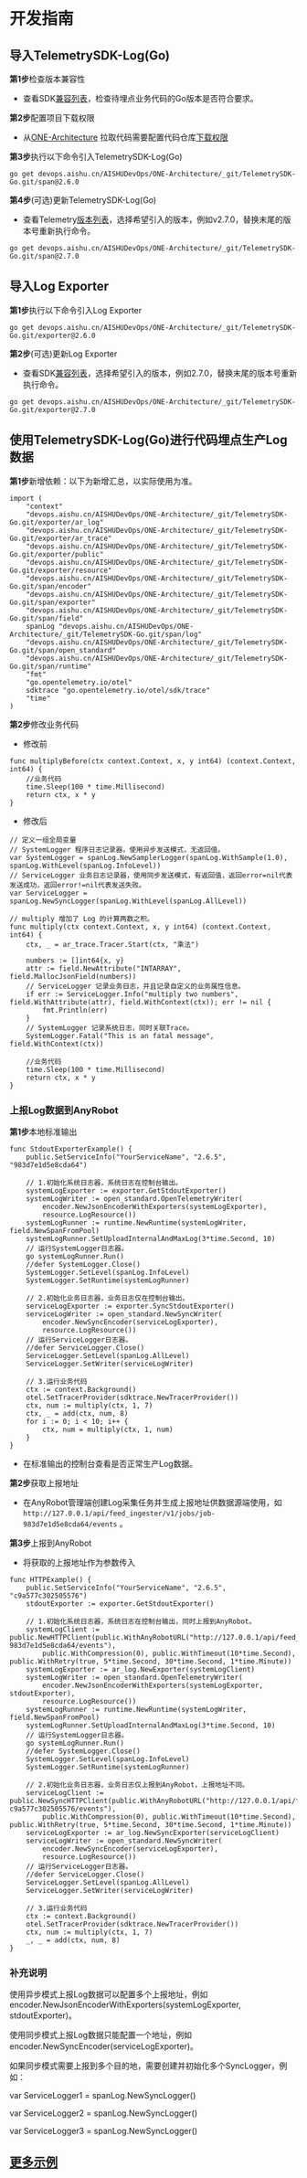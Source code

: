 # 开发指南

## 导入TelemetrySDK-Log(Go)

**第1步**检查版本兼容性

- 查看SDK[兼容列表](../../../docs/compatibility.md)，检查待埋点业务代码的Go版本是否符合要求。

**第2步**配置项目下载权限

- 从[ONE-Architecture](https://devops.aishu.cn/AISHUDevOps/ONE-Architecture/_git/TelemetrySDK-Go)
  拉取代码需要配置代码仓库[下载权限](https://devops.aishu.cn/AISHUDevOps/AnyRobot/_git/Eyes_Docs?path=/可观测性开发者指南/TelemetrySDK开发者指南/Log/README.md&version=GBdevelop&_a=preview&anchor=sdk2.0-使用参考)

**第3步**执行以下命令引入TelemetrySDK-Log(Go)

```
go get devops.aishu.cn/AISHUDevOps/ONE-Architecture/_git/TelemetrySDK-Go.git/span@2.6.0
```

**第4步**(可选)更新TelemetrySDK-Log(Go)

- 查看Telemetry[版本列表](https://pkg.go.dev/go.opentelemetry.io/otel?tab=versions)，选择希望引入的版本，例如v2.7.0，替换末尾的版本号重新执行命令。

```
go get devops.aishu.cn/AISHUDevOps/ONE-Architecture/_git/TelemetrySDK-Go.git/span@2.7.0
```

## 导入Log Exporter

**第1步**执行以下命令引入Log Exporter

```
go get devops.aishu.cn/AISHUDevOps/ONE-Architecture/_git/TelemetrySDK-Go.git/exporter@2.6.0
```

**第2步**(可选)更新Log Exporter

- 查看SDK[兼容列表](../../../docs/compatibility.md)，选择希望引入的版本，例如2.7.0，替换末尾的版本号重新执行命令。

```
go get devops.aishu.cn/AISHUDevOps/ONE-Architecture/_git/TelemetrySDK-Go.git/exporter@2.7.0
```

## 使用TelemetrySDK-Log(Go)进行代码埋点生产Log数据

**第1步**新增依赖：以下为新增汇总，以实际使用为准。

```
import (
	"context"
	"devops.aishu.cn/AISHUDevOps/ONE-Architecture/_git/TelemetrySDK-Go.git/exporter/ar_log"
	"devops.aishu.cn/AISHUDevOps/ONE-Architecture/_git/TelemetrySDK-Go.git/exporter/ar_trace"
	"devops.aishu.cn/AISHUDevOps/ONE-Architecture/_git/TelemetrySDK-Go.git/exporter/public"
	"devops.aishu.cn/AISHUDevOps/ONE-Architecture/_git/TelemetrySDK-Go.git/exporter/resource"
	"devops.aishu.cn/AISHUDevOps/ONE-Architecture/_git/TelemetrySDK-Go.git/span/encoder"
	"devops.aishu.cn/AISHUDevOps/ONE-Architecture/_git/TelemetrySDK-Go.git/span/exporter"
	"devops.aishu.cn/AISHUDevOps/ONE-Architecture/_git/TelemetrySDK-Go.git/span/field"
	spanLog "devops.aishu.cn/AISHUDevOps/ONE-Architecture/_git/TelemetrySDK-Go.git/span/log"
	"devops.aishu.cn/AISHUDevOps/ONE-Architecture/_git/TelemetrySDK-Go.git/span/open_standard"
	"devops.aishu.cn/AISHUDevOps/ONE-Architecture/_git/TelemetrySDK-Go.git/span/runtime"
	"fmt"
	"go.opentelemetry.io/otel"
	sdktrace "go.opentelemetry.io/otel/sdk/trace"
	"time"
)
```

**第2步**修改业务代码

- 修改前

```
func multiplyBefore(ctx context.Context, x, y int64) (context.Context, int64) {
	//业务代码
	time.Sleep(100 * time.Millisecond)
	return ctx, x * y
}
```

- 修改后

```
// 定义一组全局变量
// SystemLogger 程序日志记录器，使用异步发送模式，无返回值。
var SystemLogger = spanLog.NewSamplerLogger(spanLog.WithSample(1.0), spanLog.WithLevel(spanLog.InfoLevel))
// ServiceLogger 业务日志记录器，使用同步发送模式，有返回值，返回error=nil代表发送成功，返回error!=nil代表发送失败。
var ServiceLogger = spanLog.NewSyncLogger(spanLog.WithLevel(spanLog.AllLevel))
```

```
// multiply 增加了 Log 的计算两数之积。
func multiply(ctx context.Context, x, y int64) (context.Context, int64) {
	ctx, _ = ar_trace.Tracer.Start(ctx, "乘法")

	numbers := []int64{x, y}
	attr := field.NewAttribute("INTARRAY", field.MallocJsonField(numbers))
	// ServiceLogger 记录业务日志，并且记录自定义的业务属性信息。
	if err := ServiceLogger.Info("multiply two numbers", field.WithAttribute(attr), field.WithContext(ctx)); err != nil {
		fmt.Println(err)
	}
	// SystemLogger 记录系统日志，同时关联Trace。
	SystemLogger.Fatal("This is an fatal message", field.WithContext(ctx))

	//业务代码
	time.Sleep(100 * time.Millisecond)
	return ctx, x * y
}
```

### 上报Log数据到AnyRobot

**第1步**本地标准输出

```
func StdoutExporterExample() {
	public.SetServiceInfo("YourServiceName", "2.6.5", "983d7e1d5e8cda64")

	// 1.初始化系统日志器，系统日志在控制台输出。
	systemLogExporter := exporter.GetStdoutExporter()
	systemLogWriter := open_standard.OpenTelemetryWriter(
		encoder.NewJsonEncoderWithExporters(systemLogExporter),
		resource.LogResource())
	systemLogRunner := runtime.NewRuntime(systemLogWriter, field.NewSpanFromPool)
	systemLogRunner.SetUploadInternalAndMaxLog(3*time.Second, 10)
	// 运行SystemLogger日志器。
	go systemLogRunner.Run()
	//defer SystemLogger.Close()
	SystemLogger.SetLevel(spanLog.InfoLevel)
	SystemLogger.SetRuntime(systemLogRunner)

	// 2.初始化业务日志器，业务日志仅在控制台输出。
	serviceLogExporter := exporter.SyncStdoutExporter()
	serviceLogWriter := open_standard.NewSyncWriter(
		encoder.NewSyncEncoder(serviceLogExporter),
		resource.LogResource())
	// 运行ServiceLogger日志器。
	//defer ServiceLogger.Close()
	ServiceLogger.SetLevel(spanLog.AllLevel)
	ServiceLogger.SetWriter(serviceLogWriter)

	// 3.运行业务代码
	ctx := context.Background()
	otel.SetTracerProvider(sdktrace.NewTracerProvider())
	ctx, num := multiply(ctx, 1, 7)
	ctx, _ = add(ctx, num, 8)
	for i := 0; i < 10; i++ {
		ctx, num = multiply(ctx, 1, num)
	}
}
```

- 在标准输出的控制台查看是否正常生产Log数据。

**第2步**获取上报地址

- 在AnyRobot管理端创建Log采集任务并生成上报地址供数据源端使用，如`http://127.0.0.1/api/feed_ingester/v1/jobs/job-983d7e1d5e8cda64/events` 。

**第3步**上报到AnyRobot

- 将获取的上报地址作为参数传入

```
func HTTPExample() {
	public.SetServiceInfo("YourServiceName", "2.6.5", "c9a577c302505576")
	stdoutExporter := exporter.GetStdoutExporter()

	// 1.初始化系统日志器，系统日志在控制台输出，同时上报到AnyRobot。
	systemLogClient := public.NewHTTPClient(public.WithAnyRobotURL("http://127.0.0.1/api/feed_ingester/v1/jobs/job-983d7e1d5e8cda64/events"),
		public.WithCompression(0), public.WithTimeout(10*time.Second), public.WithRetry(true, 5*time.Second, 30*time.Second, 1*time.Minute))
	systemLogExporter := ar_log.NewExporter(systemLogClient)
	systemLogWriter := open_standard.OpenTelemetryWriter(
		encoder.NewJsonEncoderWithExporters(systemLogExporter, stdoutExporter),
		resource.LogResource())
	systemLogRunner := runtime.NewRuntime(systemLogWriter, field.NewSpanFromPool)
	systemLogRunner.SetUploadInternalAndMaxLog(3*time.Second, 10)
	// 运行SystemLogger日志器。
	go systemLogRunner.Run()
	//defer SystemLogger.Close()
	SystemLogger.SetLevel(spanLog.InfoLevel)
	SystemLogger.SetRuntime(systemLogRunner)

	// 2.初始化业务日志器，业务日志仅上报到AnyRobot，上报地址不同。
	serviceLogClient := public.NewSyncHTTPClient(public.WithAnyRobotURL("http://127.0.0.1/api/feed_ingester/v1/jobs/job-c9a577c302505576/events"),
		public.WithCompression(0), public.WithTimeout(10*time.Second), public.WithRetry(true, 5*time.Second, 30*time.Second, 1*time.Minute))
	serviceLogExporter := ar_log.NewSyncExporter(serviceLogClient)
	serviceLogWriter := open_standard.NewSyncWriter(
		encoder.NewSyncEncoder(serviceLogExporter),
		resource.LogResource())
	// 运行ServiceLogger日志器。
	//defer ServiceLogger.Close()
	ServiceLogger.SetLevel(spanLog.AllLevel)
	ServiceLogger.SetWriter(serviceLogWriter)

	// 3.运行业务代码
	ctx := context.Background()
	otel.SetTracerProvider(sdktrace.NewTracerProvider())
	ctx, num := multiply(ctx, 1, 7)
	_, _ = add(ctx, num, 8)
}
```

### 补充说明

使用异步模式上报Log数据可以配置多个上报地址，例如encoder.NewJsonEncoderWithExporters(systemLogExporter, stdoutExporter)。

使用同步模式上报Log数据只能配置一个地址，例如encoder.NewSyncEncoder(serviceLogExporter)。

如果同步模式需要上报到多个目的地，需要创建并初始化多个SyncLogger，例如：

var ServiceLogger1 = spanLog.NewSyncLogger()

var ServiceLogger2 = spanLog.NewSyncLogger()

var ServiceLogger3 = spanLog.NewSyncLogger()

## [更多示例](https://devops.aishu.cn/AISHUDevOps/ONE-Architecture/_git/TelemetrySDK-Go?version=GB2.6.0&path=/exporter/ar_span/examples/oneservice.go)
